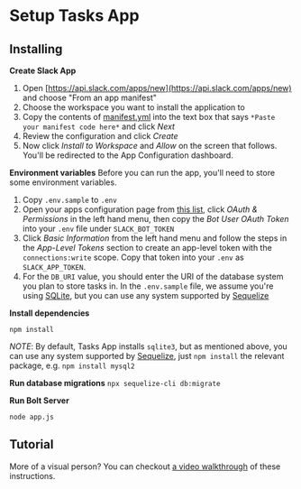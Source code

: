 # Setup Tasks App

## Installing

**Create Slack App**
1. Open [https://api.slack.com/apps/new](https://api.slack.com/apps/new) and choose "From an app manifest"
2. Choose the workspace you want to install the application to
3. Copy the contents of [manifest.yml](../manifest.yml) into the text box that says `*Paste your manifest code here*` and click *Next*
4. Review the configuration and click *Create*
5. Now click *Install to Workspace* and *Allow* on the screen that follows. You'll be redirected to the App Configuration dashboard.

**Environment variables**
Before you can run the app, you'll need to store some environment variables.

1. Copy `.env.sample` to `.env`
2. Open your apps configuration page from [this list](https://api.slack.com/apps), click *OAuth & Permissions* in the left hand menu, then copy the *Bot User OAuth Token* into your `.env` file under `SLACK_BOT_TOKEN`
3. Click *Basic Information* from the left hand menu and follow the steps in the *App-Level Tokens* section to create an app-level token with the `connections:write` scope. Copy that token into your `.env` as `SLACK_APP_TOKEN`.
4. For the `DB_URI` value, you should enter the URI of the database system you plan to store tasks in. In the `.env.sample` file, we assume you're using [SQLite](https://www.sqlite.org/index.html), but you can use any system supported by [Sequelize](https://sequelize.org/)

**Install dependencies**

`npm install`

*NOTE*: By default, Tasks App installs `sqlite3`, but as mentioned above, you can use any system supported by [Sequelize](https://sequelize.org/), just `npm install` the relevant package, e.g. `npm install mysql2`

**Run database migrations**
`npx sequelize-cli db:migrate`

**Run Bolt Server**

`node app.js`

## Tutorial

More of a visual person? You can checkout [a video walkthrough](https://www.youtube.com/watch?v=q3SBz_eqOq0) of these instructions.
